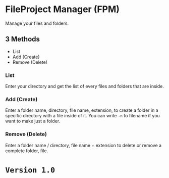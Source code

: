 # FileProject Manager (FPM)
Manage your files and folders.

## 3 Methods

* List
* Add (Create)
* Remove (Delete)

### List
Enter your directory and get the list of every files and folders that are inside.

### Add (Create)
Enter a folder name, directory, file name, extension, to create a folder in a specific directory with a file inside of it. 
You can write `-n` to filename if you want to make just a folder.

### Remove (Delete)
Enter a folder name / directory, file name + extension to delete or remove a complete folder, file.


# `Version 1.0`

